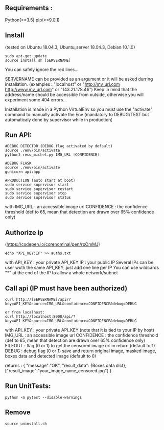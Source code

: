 ## Requirements : 
Python(>=3.5) 
pip(>=9.0.1)

## Install
(tested on Ubuntu 18.04.3, Ubuntu_server 18.04.3, Debian 10.1.0)
```
sudo apt-get update
source install.sh [SERVERNAME]
```
You can safely ignore the red lines...

SERVERNAME can be provided as an argument or it will be asked durring installation.
(examples : "localhost" or "http://my_url.com http://www.my_url.com" or "143.21.178.46")
Keep in mind that the address/name should be accessible from outside, otherwise you will experiment some 404 errors...

Installation is made in a Python VirtualEnv so you must use the "activate" command to manually activate the Env 
(mandatory to DEBUG/TEST but automaticaly done by supervisor while in production)

## Run API:
```
#DEBUG DETECTOR (DEBUG flag activated by default)
source ./env/bin/activate
python3 reco_michel.py IMG_URL [CONFIDENCE]

#DEBUG FLASK
source ./env/bin/activate
gunicorn api:app

#PRODUCTION (auto start at boot)
sudo service supervisor start
sudo service supervisor restart
sudo service supervisor stop
sudo service supervisor status
```
with 	IMG_URL		: an accessible image url
	CONFIDENCE 	: the confidence threshold (def to 65, mean that detection are drawn over 65% confidence only)


## Authorize ip
(https://codepen.io/corenominal/pen/rxOmMJ)
```
echo "API_KEY:IP" >> auths.txt
```
with 	API_KEY 	: your private API_KEY
	IP		: your public IP
Several IPs can be user wuth the same API_KEY, just add one line per IP
You can use wildcards "*" at the end of the IP to allow a whole network/subnet


## Call api (IP must have been authorized)
```
curl http://[SERVERNAME]/api/?key=API_KEY&source=IMG_URL&confidence=CONFIDENCE&debug=DEBUG

or from localhost:
curl http://localhost:8000/api/?key=API_KEY&source=IMG_URL&confidence=CONFIDENCE&debug=DEBUG
```
with 	API_KEY 	: your private API_KEY (note that it is tied to your IP by host)
	IMG_URL		: an accessible image url
	CONFIDENCE 	: the confidence threshold (def to 65, mean that detection are drawn over 65% confidence only)
	FILEOUT		: flag (0 or 1) to get the censored image url in return (default to 1)
	DEBUG		: debug flag (0 or 1) save and return original image, masked image, boxes data and detected image (default to 0)

returns : {	"message":"OK",
		"result_data": {Boxes data dict},
		["result_image":"your_image_name_censored.jpg"] }


## Run UnitTests:
```
python -m pytest --disable-warnings
```

## Remove
```
source uninstall.sh
```
